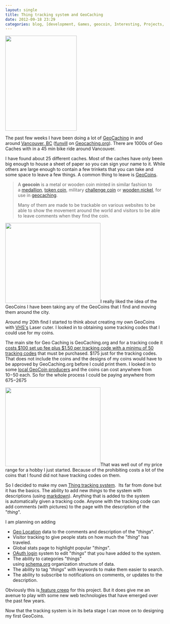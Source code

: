 ```yaml
---
layout: single
title: Thing tracking system and GeoCaching
date: 2012-09-18 23:29
categories: blog, [development, Games, geocoin, Interesting, Projects, software, things, tracking, Vancouver]
---
```

<a style="color: #ff4b33; line-height: 24px; font-size: 16px;" href="/public/uploads/2012/09/2012-09-08-14.23.18.jpg"><img class="alignright size-medium wp-image-2847" title="2012-09-08 14.23.18" src="/public/uploads/2012/09/2012-09-08-14.23.18-225x300.jpg" alt="" width="225" height="300" /></a>

The past few weeks I have been doing a lot of <a href="http://en.wikipedia.org/wiki/Geocaching">GeoCaching</a> in and around <a href="https://maps.google.ca/maps?q=Vancouver,+BC&amp;hl=en&amp;ll=49.261307,-123.113823&amp;spn=0.20053,0.528374&amp;sll=49.257735,-123.123904&amp;sspn=0.200544,0.528374&amp;hnear=Vancouver,+Greater+Vancouver+Regional+District,+British+Columbia&amp;t=m&amp;z=12">Vancouver, BC</a> (<a href="http://www.geocaching.com/profile/?guid=ea926a4d-f0ec-430b-806c-62e22649e768">funvill</a> on <a href="https://www.geocaching.com/">Geocaching.org</a>). There are 1000s of Geo Caches with in a 45 min bike ride around Vancouver.

I have found about 25 different caches. Most of the caches have only been big enough to house a sheet of paper so you can sign your name to it. While others are large enough to contain a few trinkets that you can take and some space to leave a few things. A common thing to leave is <a href="http://en.wikipedia.org/wiki/Geocoin">GeoCoins</a>.
<blockquote>A <strong>geocoin</strong> is a metal or wooden coin minted in similar fashion to a <a title="Medallion" href="http://en.wikipedia.org/wiki/Medallion">medallion</a>, <a title="Token coin" href="http://en.wikipedia.org/wiki/Token_coin">token coin</a>, military <a title="Challenge coin" href="http://en.wikipedia.org/wiki/Challenge_coin">challenge coin</a> or <a title="Wooden nickel" href="http://en.wikipedia.org/wiki/Wooden_nickel">wooden nickel</a>, for use in <a title="Geocaching" href="http://en.wikipedia.org/wiki/Geocaching">geocaching</a>.

Many of them are made to be trackable on various websites to be able to show the movement around the world and visitors to be able to leave comments when they find the coin.</blockquote>
<a href="/public/uploads/2012/09/120809-stick2.jpg"><img class="alignleft size-full wp-image-2848" title="120809-stick2" src="/public/uploads/2012/09/120809-stick2.jpg" alt="" width="300" height="253" /></a>I really liked the idea of the GeoCoins I have been taking any of the GeoCoins that I find and moving them around the city.

Around my 20th find I started to think about creating my own GeoCoins with <a href="http://vancouver.hackspace.ca/wp/">VHS's</a> Laser cuter. I looked in to obtaining some tracking codes that I could use for my coins.

The main site for Geo Caching is GeoCaching.org and for a tracking code it<a href="http://support.groundspeak.com/index.php?pg=kb.page&amp;id=332"> costs $100 set up fee plus $1.50 per tracking code with a minimu of 50 tracking codes</a> that must be purchased. $175 just for the tracking codes. That does not include the coins and the designs of my coins would have to be approved by GeoCaching.org before I could print them. I looked in to some <a href="https://secure40.securebuyers.com/~geocoins/buycoins.php">local GeoCoin producers</a> and the coins can cost anywhere from $10-$50 each. So for the whole process I could be paying anywhere from $675-$2675

<a href="/public/uploads/2012/09/orbit-back4.jpg"><img class="alignright size-medium wp-image-2849" title="orbit-back4" src="/public/uploads/2012/09/orbit-back4-300x249.jpg" alt="" width="300" height="249" /></a>That was well out of my price range for a hobby I just started. Because of the prohibiting costs a lot of the coins that I found did not have tracking codes on them.

So I decided to make my own <a href="http://www.abluestar.com/utilities/thing/?act=view&amp;id=19">Thing tracking system</a>.  Its far from done but it has the basics. The ability to add new <em>things</em> to the system with descriptions (using <a href="http://en.wikipedia.org/wiki/Markdown">markdown</a>). Anything that is added to the system is automatically given a tracking code. Anyone with the tracking code can add comments (with pictures) to the page with the description of the "<em>thing</em>".

I am planning on adding
<ul>
	<li><a href="http://en.wikipedia.org/wiki/Geolocation">Geo Location</a> data to the comments and description of the "<em>things</em>".</li>
	<li>Visitor tracking to give people stats on how much the "<em>thing</em>" has traveled.</li>
	<li>Global stats page to highlight popular "<em>things</em>".</li>
	<li><a href="http://oauth.net/">OAuth login</a> system to edit "<em>things</em>" that you have added to the system.</li>
	<li>The ability to categories "things" using <a href="http://schema.org/">schema.org</a> organization structure of data.</li>
	<li>The ability to tag "<em>things</em>" with keywords to make them easier to search.</li>
	<li>The ability to subscribe to notifications on comments, or updates to the description.</li>
</ul>
Obviously this is<a href="http://en.wikipedia.org/wiki/Feature_creep"> feature creep</a> for this project. But it does give me an avenue to play with some new web technologies that have emerged over the past few years.

Now that the tracking system is in its beta stage I can move on to designing my first GeoCoins.
